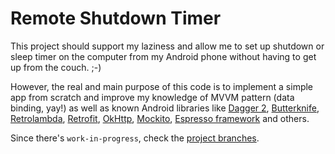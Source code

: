 # Remote Shutdown Timer
This project should support my laziness and allow me to set up shutdown or sleep timer on the computer from my Android phone without having to get up from the couch. ;-)

However, the real and main purpose of this code is to implement a simple app from scratch and improve my knowledge of MVVM pattern (data binding, yay!) as well as known Android libraries like [Dagger 2](https://google.github.io/dagger/), [Butterknife](http://jakewharton.github.io/butterknife/), [Retrolambda](https://github.com/evant/gradle-retrolambda), [Retrofit](http://square.github.io/retrofit/), [OkHttp](http://square.github.io/okhttp/), [Mockito](http://site.mockito.org/), [Espresso framework](https://developer.android.com/reference/android/support/test/espresso/Espresso.html) and others.

Since there's `work-in-progress`, check the [project branches](https://github.com/micer/remote-shutdown-timer/branches).
